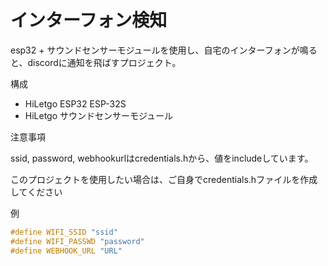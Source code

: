 # インターフォン検知

esp32 + サウンドセンサーモジュールを使用し、自宅のインターフォンが鳴ると、discordに通知を飛ばすプロジェクト。

構成

- HiLetgo ESP32 ESP-32S
- HiLetgo サウンドセンサーモジュール

注意事項

ssid, password, webhookurlはcredentials.hから、値をincludeしています。

このプロジェクトを使用したい場合は、ご自身でcredentials.hファイルを作成してください

例

```c:credentials.h
#define WIFI_SSID "ssid"
#define WIFI_PASSWD "password"
#define WEBHOOK_URL "URL"
```